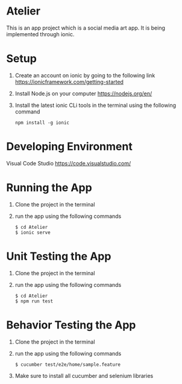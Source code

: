 # Atelier

This is an app project which is a social media art app. It is being implemented through ionic.  

# Setup
1. Create an account on ionic by going to the following link
https://ionicframework.com/getting-started
2. Install Node.js on your computer https://nodejs.org/en/
3. Install the latest ionic CLi tools in the terminal using the following command
    
       
       npm install -g ionic

# Developing Environment
Visual Code Studio https://code.visualstudio.com/

# Running the App
1. Clone the project in the terminal
2. run the app using the following commands

       $ cd Atelier 
       $ ionic serve
       
       
# Unit Testing the App
1. Clone the project in the terminal
2. run the app using the following commands

       $ cd Atelier
       $ npm run test
       

# Behavior Testing the App
1. Clone the project in the terminal
2. run the app using the following commands

       $ cucumber test/e2e/home/sample.feature

3. Make sure to install all cucumber and selenium libraries
       
